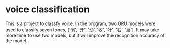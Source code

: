# voice classification
This is a project to classfy voice.
In the program, two GRU models were used to classify seven tones, ['闭', '开', '动', '收', '叶', '右', '展']. 
It may take more time to use two models, but it will improve the recognition accuracy of the model. 
